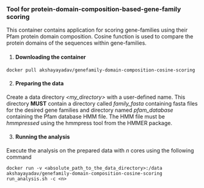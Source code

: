 ### Tool for protein-domain-composition-based-gene-family scoring

This container contains application for scoring gene-families using their Pfam protein domain composition. Cosine function is used to compare the protein domains of the sequences within gene-families.

 1. #### Downloading the container
  ```
  docker pull akshayayadav/genefamily-domain-composition-cosine-scoring
  ```
 2. #### Preparing the data
  Create a data directory *<my_directory>* with a user-defined name. This directory **MUST** contain a directory called *family_fasta* containing fasta files for the desired gene families and directory named *pfam_database* containing the Pfam database HMM file. The HMM file must be *hmmpressed* using the hmmpress tool from the HMMER package.

 3. #### Running the analysis
  Execute the analysis on the prepared data with *n* cores using the following command
  ```
  docker run -v <absolute_path_to_the_data_directory>:/data akshayayadav/genefamily-domain-composition-cosine-scoring run_analysis.sh -c <n>
  ```
